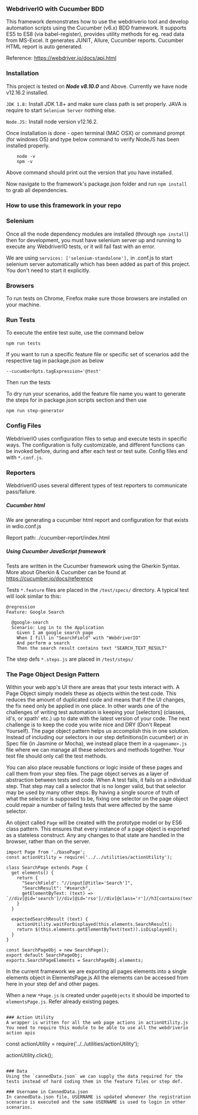 ### WebdriverIO with Cucumber BDD

This framework demonstrates how to use the webdriverio tool and develop automation scripts using the Cucumber (v6.x) BDD framework. It supports ES5 to ES8 (via babel-register), provides utility methods for eg. read data from MS-Excel. It generates JUNIT, Allure, Cucumber reports. Cucumber HTML report is auto generated.

Reference: https://webdriver.io/docs/api.html

### Installation

This project is tested on ***Node v8.10.0*** and Above. Currently we have node v12.16.2 installed.

`JDK 1.8:` Install JDK 1.8+ and make sure class path is set properly. JAVA is require to start `Selenium Server` nothing else.

`Node.JS:` Install node version v12.16.2.

Once installation is done - open terminal (MAC OSX) or command prompt (for windows OS) and type below command to verify NodeJS has been installed properly.

        node -v
        npm -v

Above command should print out the version that you have installed.

Now navigate to the framework's package.json folder and run `npm install` to grab all dependencies.

### How to use this framework in your repo

### Selenium

Once all the node dependency modules are installed (through `npm install`) then for development, 
you must have selenium server up and running to execute any WebdriverIO tests, or it will fail fast with an error.

We are using `services: ['selenium-standalone'],` in .conf.js to start selenium server automatically which has been added as part of this project. You don't need to start it explicitly.


### Browsers

To run tests on Chrome, Firefox make sure those browsers are installed on your machine.

### Run Tests

To execute the entire test suite, use the command below

`npm run tests`

If you want to run a specific feature file or specific set of scenarios add the respective tag in package.json as below

`--cucumberOpts.tagExpression='@test'`

Then run the tests


To dry run your scenarios, add the feature file name you want to generate the steps for in package.json scripts section and then use

`npm run step-generator`

### Config Files

WebdriverIO uses configuration files to setup and execute tests in specific ways. The configuration is fully customizable, and different functions can be invoked before, during and after each test or test suite.  Config files end with `*.conf.js`.
### Reporters

WebdriverIO uses several different types of test reporters to communicate pass/failure.  

##### Cucumber html

We are generating a cucumber html report and configuration for that exists in wdio.conf.js

Report path: ./cucumber-report/index.html

##### Using Cucumber JavaScript framework

Tests are written in the Cucumber framework using the Gherkin Syntax. More about Gherkin & Cucumber can be found at https://cucumber.io/docs/reference

Tests `*.feature` files are placed in the `/test/specs/` directory. A typical test will look similar to this:
```
@regression
Feature: Google Search

  @google-search
  Scenario: Log in to the Application
    Given I am google search page
    When I fill in "SearchField" with "WebdriverIO"
    And perform a search
    Then the search result contains text "SEARCH_TEXT_RESULT"

```

The step defs `*.steps.js` are placed in `/test/steps/`

### The Page Object Design Pattern

Within your web app's UI there are areas that your tests interact with. A Page Object simply models these as objects within the test code. This reduces the amount of duplicated code and means that if the UI changes, the fix need only be applied in one place. In other wards one of the challenges of writing test automation is keeping your [selectors] (classes, id's, or xpath' etc.) up to date with the latest version of your code.  The next challenge is to keep the code you write nice and DRY (Don't Repeat Yourself).  The page object pattern helps us accomplish this in one solution.  Instead of including our selectors in our step definitions(in cucumber) or in Spec file (in Jasmine or Mocha), we instead place them in a `<pagename>.js` file where we can manage all these selectors and methods together. Your test file should only call the test methods.

You can also place reusable functions or logic inside of these pages and call them from your step files. The page object serves as a layer of abstraction between tests and code.  When A test fails, it fails on a individual step.  That step may call a selector that is no longer valid, but that selector may be used by many other steps.  By having a single source of truth of what the selector is supposed to be, fixing one selector on the page object could repair a number of failing tests that were affected by the same selector.

An object called `Page` will be created with the prototype model or by ES6 class pattern.  This ensures that every instance of a page object is exported as a stateless construct. Any any changes to that state are handled in the browser, rather than on the server.



```
import Page from './basePage';
const actionUtility = require('../../utilities/actionUtility');

class SearchPage extends Page {
  get elements() {
    return {
      "SearchField": "//input[@title='Search']",
      "SearchResult": "#search",
      getElementByText: (text) => `//div[@id='search']//div[@id='rso']//div[@class='r']//h3[contains(text(),'${text}')]`
    }
  }

  expectedSearchResult (text) {
    actionUtility.waitForDisplayed(this.elements.SearchResult);
    return $(this.elements.getElementByText(text)).isDisplayed();
  }
}

const SearchPageObj = new SearchPage();
export default SearchPageObj;
exports.SearchPageElements = SearchPageObj.elements;

```

In the current framework we are exporting all pages elements into a single elements object in ElementsPage.js All the elements can be accessed from here in your step def and other pages.

When a new `*Page.js` is created under `pageObjects` it should be imported to `elementsPage.js`. Refer already existing pages.

```

### Action Utility
A wrapper is written for all the web page actions in actionUtility.js
You need to require this module to be able to use all the webdriverio action apis
```
const actionUtility = require('../../utilities/actionUtility');

actionUtility.click();
``` 

### Data
Using the `cannedData.json` we can supply the data required for the tests instead of hard coding them in the feature files or step def.

### Username in CannedData.json
In cannedData.json file, USERNAME is updated whenever the registration scenario is executed and the same USERNAME is used to login in other scenarios.

